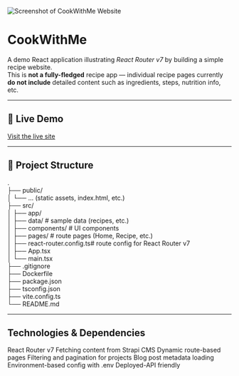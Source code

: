 ![Screenshot of CookWithMe Website](3.png)

# CookWithMe

A demo React application illustrating *React Router v7* by building a simple recipe website.  
This is **not a fully-fledged** recipe app — individual recipe pages currently **do not include** detailed content such as ingredients, steps, nutrition info, etc.

---

## 🚀 Live Demo

[Visit the live site](https://cook-with-me-frontend.vercel.app)  

---

## 📂 Project Structure

. </br>
├── public/ </br>
│ └── ... (static assets, index.html, etc.) </br>
├── src/ </br>
│ ├── app/ </br>
│ ├── data/ # sample data (recipes, etc.) </br>
│ ├── components/ # UI components </br>
│ ├── pages/ # route pages (Home, Recipe, etc.) </br>
│ ├── react-router.config.ts# route config for React Router v7 </br>
│ ├── App.tsx </br>
│ └── main.tsx </br>
├── .gitignore </br>
├── Dockerfile </br>
├── package.json </br>
├── tsconfig.json </br>
├── vite.config.ts </br>
└── README.md </br>

---

## Technologies & Dependencies

React Router v7
Fetching content from Strapi CMS
Dynamic route-based pages
Filtering and pagination for projects
Blog post metadata loading
Environment-based config with .env
Deployed-API friendly
